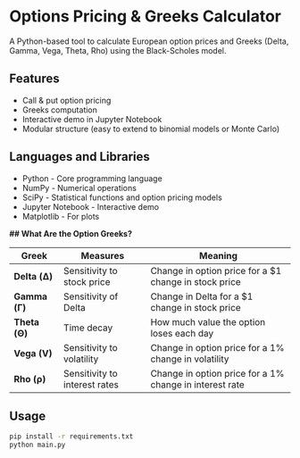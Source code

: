 # Options Pricing & Greeks Calculator

A Python-based tool to calculate European option prices and Greeks (Delta, Gamma, Vega, Theta, Rho) using the Black-Scholes model.

## Features
- Call & put option pricing
- Greeks computation
- Interactive demo in Jupyter Notebook
- Modular structure (easy to extend to binomial models or Monte Carlo)

## Languages and Libraries
- Python - Core programming language
- NumPy - Numerical operations
- SciPy - Statistical functions and option pricing models
- Jupyter Notebook - Interactive demo
- Matplotlib - For plots

**## What Are the Option Greeks?**

| Greek | Measures | Meaning |
|-------|----------|---------|
| **Delta (Δ)** | Sensitivity to stock price | Change in option price for a $1 change in stock price |
| **Gamma (Γ)** | Sensitivity of Delta | Change in Delta for a $1 change in stock price |
| **Theta (Θ)** | Time decay | How much value the option loses each day |
| **Vega (V)** | Sensitivity to volatility | Change in option price for a 1% change in volatility |
| **Rho (ρ)** | Sensitivity to interest rates | Change in option price for a 1% change in interest rate |

## Usage
```bash
pip install -r requirements.txt
python main.py
